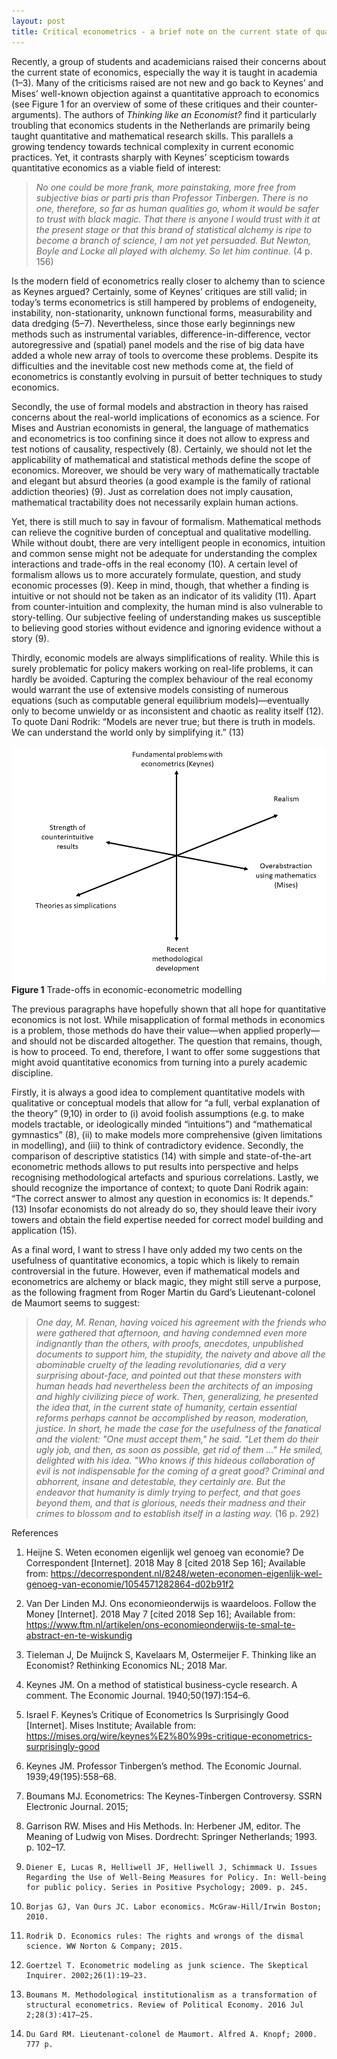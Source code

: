 ```yaml
---
layout: post
title: Critical econometrics - a brief note on the current state of quantitative economics
---
```

Recently, a group of students and academicians raised their concerns about the current state of economics, especially the way it is taught in academia (1–3). Many of the criticisms raised are not new and go back to Keynes’ and Mises’ well-known objection against a quantitative approach to economics (see Figure 1 for an overview of some of these critiques and their counter-arguments). The authors of *Thinking like an Economist?* find it particularly troubling that economics students in the Netherlands are primarily being taught quantitative and mathematical research skills. This parallels a growing tendency towards technical complexity in current economic practices. Yet, it contrasts sharply with Keynes’ scepticism towards quantitative economics as a viable field of interest:  
> *No one could be more frank, more painstaking, more free from subjective bias or parti pris than Professor Tinbergen. There is no one, therefore, so far as human qualities go, whom it would be safer to trust with black magic. That there is anyone I would trust with it at the present stage or that this brand of statistical alchemy is ripe to become a branch of science, I am not yet persuaded. But Newton, Boyle and Locke all played with alchemy. So let him continue.* (4 p. 156)

Is the modern field of econometrics really closer to alchemy than to science as Keynes argued? Certainly, some of Keynes’ critiques are still valid; in today’s terms econometrics is still hampered by problems of endogeneity, instability, non-stationarity, unknown functional forms, measurability and data dredging (5–7). Nevertheless, since those early beginnings new methods such as instrumental variables, difference-in-difference, vector autoregressive and (spatial) panel models and the rise of big data have added a whole new array of tools to overcome these problems. Despite its difficulties and the inevitable cost new methods come at, the field of econometrics is constantly evolving in pursuit of better techniques to study economics.  

Secondly, the use of formal models and abstraction in theory has raised concerns about the real-world implications of economics as a science. For Mises and Austrian economists in general, the language of mathematics and econometrics is too confining since it does not allow to express and test notions of causality, respectively (8). Certainly, we should not let the applicability of mathematical and statistical methods define the scope of economics. Moreover, we should be very wary of mathematically tractable and elegant but absurd theories (a good example is the family of rational addiction theories) (9). Just as correlation does not imply causation, mathematical tractability does not necessarily explain human actions.  

Yet, there is still much to say in favour of formalism. Mathematical methods can relieve the cognitive burden of conceptual and qualitative modelling. While without doubt, there are very intelligent people in economics, intuition and common sense might not be adequate for understanding the complex interactions and trade-offs in the real economy (10). A certain level of formalism allows us to more accurately formulate, question, and study economic processes (9). Keep in mind, though, that whether a finding is intuitive or not should not be taken as an indicator of its validity (11). Apart from counter-intuition and complexity, the human mind is also vulnerable to story-telling. Our subjective feeling of understanding makes us susceptible to believing good stories without evidence and ignoring evidence without a story (9).  

Thirdly, economic models are always simplifications of reality. While this is surely problematic for policy makers working on real-life problems, it can hardly be avoided. Capturing the complex behaviour of the real economy would warrant the use of extensive models consisting of numerous equations (such as computable general equilibrium models)—eventually only to become unwieldy or as inconsistent and chaotic as reality itself (12). To quote Dani Rodrik: “Models are never true; but there is truth in models. We can understand the world only by simplifying it.” (13)  

![Figure 1. Trade-offs in economic-econometric modelling](/images/Critical_econometrics.png)
**Figure 1** Trade-offs in economic-econometric modelling

The previous paragraphs have hopefully shown that all hope for quantitative economics is not lost. While misapplication of formal methods in economics is a problem, those methods do have their value—when applied properly—and should not be discarded altogether. The question that remains, though, is how to proceed. To end, therefore, I want to offer some suggestions that might avoid quantitative economics from turning into a purely academic discipline. 

Firstly, it is always a good idea to complement quantitative models with qualitative or conceptual models that allow for “a full, verbal explanation of the theory” (9,10) in order to (i) avoid foolish assumptions (e.g. to make models tractable, or ideologically minded “intuitions”) and “mathematical gymnastics” (8), (ii) to make models more comprehensive (given limitations in modelling), and (iii) to think of contradictory evidence. Secondly, the comparison of descriptive statistics (14) with simple and state-of-the-art econometric methods allows to put results into perspective and helps recognising methodological artefacts and spurious correlations. Lastly, we should recognize the importance of context; to quote Dani Rodrik again: “The correct answer to almost any question in economics is: It depends." (13) Insofar economists do not already do so, they should leave their ivory towers and obtain the field expertise needed for correct model building and application (15).

As a final word, I want to stress I have only added my two cents on the usefulness of quantitative economics, a topic which is likely to remain controversial in the future. However, even if mathematical models and econometrics are alchemy or black magic, they might still serve a purpose, as the following fragment from Roger Martin du Gard’s Lieutenant-colonel de Maumort seems to suggest:

> *One day, M. Renan, having voiced his agreement with the friends who were gathered that afternoon, and having condemned even more indignantly than the others, with proofs, anecdotes, unpublished documents to support him, the stupidity, the naivety and above all the abominable cruelty of the leading revolutionaries, did a very surprising about-face, and pointed out that these monsters with human heads had nevertheless been the architects of an imposing and highly civilizing piece of work. Then, generalizing, he presented the idea that, in the current state of humanity, certain essential reforms perhaps cannot be accomplished by reason, moderation, justice. In short, he made the case for the usefulness of the fanatical and the violent: "One must accept them," he said. "Let them do their ugly job, and then, as soon as possible, get rid of them ..." He smiled, delighted with his idea. "Who knows if this hideous collaboration of evil is not indispensable for the coming of a great good? Criminal and abhorrent, insane and detestable, they certainly are. But the endeavor that humanity is dimly trying to perfect, and that goes beyond them, and that is glorious, needs their madness and their crimes to blossom and to establish itself in a lasting way.* (16 p. 292) 

References

1. 	Heijne S. Weten economen eigenlijk wel genoeg van economie? De Correspondent [Internet]. 2018 May 8 [cited 2018 Sep 16]; Available from: https://decorrespondent.nl/8248/weten-economen-eigenlijk-wel-genoeg-van-economie/1054571282864-d02b91f2
2. 	Van Der Linden MJ. Ons economieonderwijs is waardeloos. Follow the Money [Internet]. 2018 May 7 [cited 2018 Sep 16]; Available from: https://www.ftm.nl/artikelen/ons-economieonderwijs-te-smal-te-abstract-en-te-wiskundig
3. 	Tieleman J, De Muijnck S, Kavelaars M, Ostermeijer F. Thinking like an Economist? Rethinking Economics NL; 2018 Mar. 
4. 	Keynes JM. On a method of statistical business-cycle research. A comment. The Economic Journal. 1940;50(197):154–6. 
5. 	Israel F. Keynes’s Critique of Econometrics Is Surprisingly Good [Internet]. Mises Institute; Available from: https://mises.org/wire/keynes%E2%80%99s-critique-econometrics-surprisingly-good
6. 	Keynes JM. Professor Tinbergen’s method. The Economic Journal. 1939;49(195):558–68. 
7. 	Boumans MJ. Econometrics: The Keynes-Tinbergen Controversy. SSRN Electronic Journal. 2015; 
8. 	Garrison RW. Mises and His Methods. In: Herbener JM, editor. The Meaning of Ludwig von Mises. Dordrecht: Springer Netherlands; 1993. p. 102–17. 

11. 	Diener E, Lucas R, Helliwell JF, Helliwell J, Schimmack U. Issues Regarding the Use of Well-Being Measures for Policy. In: Well-being for public policy. Series in Positive Psychology; 2009. p. 245. 
12. 	Borjas GJ, Van Ours JC. Labor economics. McGraw-Hill/Irwin Boston; 2010. 
13. 	Rodrik D. Economics rules: The rights and wrongs of the dismal science. WW Norton & Company; 2015. 
14. 	Goertzel T. Econometric modeling as junk science. The Skeptical Inquirer. 2002;26(1):19–23. 
15. 	Boumans M. Methodological institutionalism as a transformation of structural econometrics. Review of Political Economy. 2016 Jul 2;28(3):417–25. 
16. 	Du Gard RM. Lieutenant-colonel de Maumort. Alfred A. Knopf; 2000. 777 p. 
